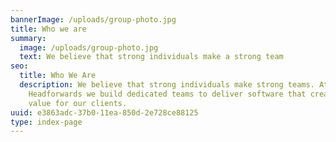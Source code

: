 ```yaml
---
bannerImage: /uploads/group-photo.jpg
title: Who we are
summary:
  image: /uploads/group-photo.jpg
  text: We believe that strong individuals make a strong team
seo:
  title: Who We Are 
  description: We believe that strong individuals make strong teams. At
    Headforwards we build dedicated teams to deliver software that creates real
    value for our clients.
uuid: e3863adc-37b0-11ea-850d-2e728ce88125
type: index-page
---
```

